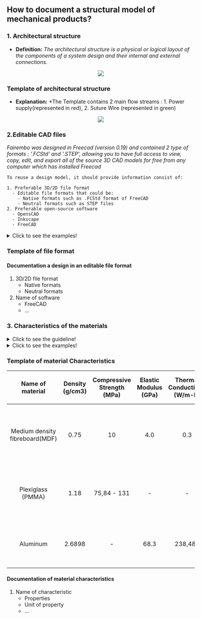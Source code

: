 ## **How to document a structural model of mechanical products?** 

 ### **1. Architectural structure**

- **Definition:** *The architectural structure is a physical or logical layout of the components of a system design and their internal and external connections.*
 <p align="center">
  <img src="https://user-images.githubusercontent.com/109949167/181609976-df1aec48-4e1c-4851-8722-7dd79cdbb186.png" />



### Template of architectural structure
 
 - **Explanation:** *The Template contains 2 main flow streams : 1. Power supply(represented in red), 2. Suture Wire (represented in green)
 
 </p>
<p align="center">
  <img src="https://user-images.githubusercontent.com/109949167/181522655-e4687a23-6942-4f80-8b57-2730ff4d2ba8.png" />
</p>

 
  
 
### **2.Editable CAD files**
 *Fairembo was designed in Freecad (version 0.19) and contained 2 type of formats : '.FCStd' and '.STEP', allowing you to have full access to view, copy, edit, and export all of the source 3D CAD models for free from any computer which has installed Freecad* 
 
 ```
To reuse a design model, it should provide information consist of:

 1. Preferable 3D/2D file format
   - Editable file formats that could be:
     - Native formats such as .FCStd format of FreeCAD 
     - Neutral formats such as STEP files
 2. Preferable open-source software 
   - OpensCAD
   - Inkscape
   - FreeCAD
  ```
</details>

<details>
  <summary>Click to see the examples!</summary>
 
#### *Example of editable file formats:* 

*1. [Farmbot, Native CAD files](https://genesis.farm.bot/v1.5/Extras/cad)*

*2. [MIT Emergency Ventilator, Neutral CAD files](https://e-vent.mit.edu/resources/downloads/)*

*3. Types of CAD format of [transmagic](https://transmagic.com/cad-formats/)*
</details>

### Template of file format

 #### Documentation a design in an editable file format
  1. 3D/2D file format
     * Native formats
     * Neutral formats
  2. Name of software
     * FreeCAD
     * ...

 
### **3. Characteristics of the materials**
<details>
  <summary>Click to see the guideline!</summary>
 
- **Definition:** *The characteristics of the materials are those that identify the reactions of materials reactions to heat, electricity, light, force, etc.* 

  - *Selection of materials  based on factors including properties for [behavioral](https://github.com/OPEN-NEXT/wp2.3_template/tree/main/Documentation/3.%20Design/Behavioral%20model) analysis, [environmental impact](https://github.com/OPEN-NEXT/wp2.3_Guideline-for-documentation-of-OSH-design-reuse/tree/main/Documentation/8.%20Disposal), [manufacturing](https://github.com/OPEN-NEXT/wp2.3_template/tree/main/Documentation/4.%20Manufacturing) processes in design reuse.* 

```
  The material characteristics of mechanical parts consist of: 
  
  1- Identifying the kind of characteristics and their properties: 
  
    - Mechanical characteristics like hardness, elasticity, plasticity, toughness, etc. 
    - Manufacturing properties like castability, machinability rating, etc.
    - Thermal characteristics like melting point, thermal conductivity, etc.
    - Electrical characteristics like electrical resistivity and conductibility, etc.
    - Chemical properties like corrosion resistance, surface tension, etc.
     
  ```
  </details>
  
  <details>
  <summary>Click to see the examples!</summary>
 
  #### *Example of material characteristics*:
  
*Figure below shows some physical properties of superalloy base elements.*

![Image of material characteristics](https://github.com/OPEN-NEXT/WP2.3-Guideline-and-templatefor-documentation-of-OSH-design-reuse/blob/main/Sources/Images/material%20characteristics%20example.jpg)

> Source: Kutz, M. ed., 2002. Handbook of materials selection. John Wiley & Sons.
  </details>
  
### Template of material Characteristics
 
 Name of material |	Density (g/cm3) |	Compressive Strength (MPa) |	Elastic Modulus (GPa)|	Thermal Conductivity (W/m-K) | Max Operating Temp (°C) | life span (years) |	Advantage | Disadvantage |	link of reference 
|:---:|:---:|:---:|:---:|:---:|:---:|:---:|:---:|:---:|:---:|
Medium density fibreboard(MDF) | 0.75 | 10 | 4.0 | 0.3 | - | more than 10 | inexpensive, easy to recycle, solid, easy to manufacture (laser cutting, paint...) | heavy, absorb water faster than wood | https://www.makeitfrom.com/material-properties/Medium-Density-Fiberboard-MDF/, https://www.researchgate.net/figure/Physical-and-mechanical-properties-of-MDF-panels-containing-burned-wood_tbl3_257485673, https://civiltoday.com/civil-engineering-materials/timber/163-advantages-and-disadvantages-of-mdf
Plexiglass (PMMA) | 1.18 | 75,84 - 131 | - | - | 65-93 | 30 and even more | inexpensive, easy to manufacture (laser cutting, folding...), light | not resistant to heat | https://laminatedplastics.com/plexiglass.pdf, https://www.plexiglas.de/en/sustainability/easy-to-recycle, https://plasticsheetsshop.co.uk/acrylic-advantages-and-disadvantages/#:~:text=Advantage%3A%20Plexiglass%20is%20hardwearing%20Acrylic%20sheet%20is%20very,same%20levels%20of%20thermal%20efficiency%20as%20standard%20glass.
Aluminum | 2.6898 | - | 68.3 | 238,488 | - | 40 - 80 | lighter than other metal, easy to manufacture( lathe, milling..) |  | https://www.azom.com/article.aspx?ArticleID=2863, https://www.metalswarehouse.co.uk/lifespan-recyclability-aluminium-steel/
  #### Documentation of material characteristics
  1. Name of characteristic
     * Properties
     * Unit of property
     * ...
 

